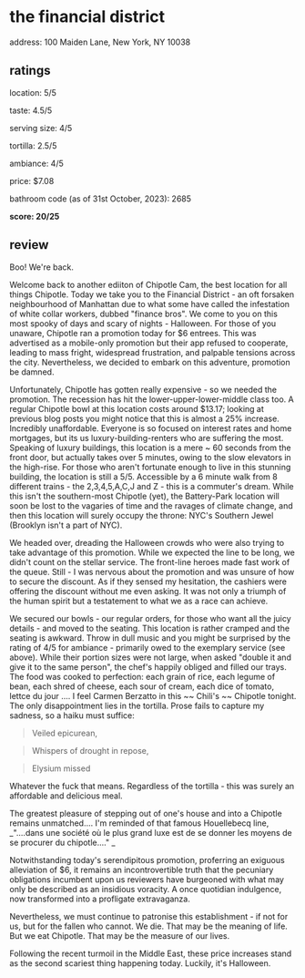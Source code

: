 # the financial district

address: 100 Maiden Lane, New York, NY 10038

## ratings
location: 5/5

taste: 4.5/5

serving size: 4/5

tortilla: 2.5/5

ambiance: 4/5

price: $7.08

bathroom code (as of 31st October, 2023): 2685

**score: 20/25**


## review

Boo! We're back.

Welcome back to another ediiton of Chipotle Cam, the best location for all things Chipotle. Today we take you to the Financial District - an oft forsaken neighbourhood of Manhattan due to what some have called the infestation of white collar workers, dubbed "finance bros". We come to you on this most spooky of days and scary of nights - Halloween. For those of you unaware, Chipotle ran a promotion today for $6 entrees. This was advertised as a mobile-only promotion but their app refused to cooperate, leading to mass fright, widespread frustration, and palpable tensions across the city. Nevertheless, we decided to embark on this adventure, promotion be damned. 

Unfortunately, Chipotle has gotten really expensive - so we needed the promotion. The recession has hit the lower-upper-lower-middle class too. A regular Chipotle bowl at this location costs around $13.17; looking at previous blog posts you might notice that this is almost a 25% increase. Incredibly unaffordable. Everyone is so focused on interest rates and home mortgages, but its us luxury-building-renters who are suffering the most. Speaking of luxury buildings, this location is a mere ~ 60 seconds from the front door, but actually takes over 5 minutes, owing to the slow elevators in the high-rise. For those who aren't fortunate enough to live in this stunning building, the location is still a 5/5. Accessible by a 6 minute walk from 8 different trains - the 2,3,4,5,A,C,J and Z - this is a commuter's dream. While this isn't the southern-most Chipotle (yet), the Battery-Park location will soon be lost to the vagaries of time and the ravages of climate change, and then this location will surely occupy the throne: NYC's Southern Jewel (Brooklyn isn't a part of NYC). 

We headed over, dreading the Halloween crowds who were also trying to take advantage of this promotion. While we expected the line to be long, we didn't count on the stellar service. The front-line heroes made fast work of the queue. Still - I was nervous about the promotion and was unsure of how to secure the discount. As if they sensed my hesitation, the cashiers were offering the discount without me even asking. It was not only a triumph of the human spirit but a testatement to what we as a race can achieve. 

We secured our bowls - our regular orders, for those who want all the juicy details - and moved to the seating. This location is rather cramped and the seating is awkward. Throw in dull music and you might be surprised by the rating of 4/5 for ambiance - primarily owed to the exemplary service (see above). While their portion sizes were not large, when asked "double it and give it to the same person", the chef's happily obliged and filled our trays. The food was cooked to perfection: each grain of rice, each legume of bean, each shred of cheese, each sour of cream, each dice of tomato, lettce du jour .... I feel Carmen Berzatto in this ~~ Chili's ~~ Chipotle tonight. The only disappointment lies in the tortilla. Prose fails to capture my sadness, so a haiku must suffice:

> Veiled epicurean,

> Whispers of drought in repose,

> Elysium missed

Whatever the fuck that means. Regardless of the tortilla - this was surely an affordable and delicious meal. 

The greatest pleasure of stepping out of one's house and into a Chipotle remains unmatched.... I'm reminded of that famous Houellebecq line, _"....dans une société où le plus grand luxe est de se donner les moyens de se procurer du chipotle...." _ 

Notwithstanding today's serendipitous promotion, proferring an exiguous alleviation of $6, it remains an incontrovertible truth that the pecuniary obligations incumbent upon us reviewers have burgeoned with what may only be described as an insidious voracity. A once quotidian indulgence, now transformed into a profligate extravaganza. 

Nevertheless, we must continue to patronise this establishment - if not for us, but for the fallen who cannot. 
We die. That may be the meaning of life. But we eat Chipotle. That may be the measure of our lives. 

Following the recent turmoil in the Middle East, these price increases stand as the second scariest thing happening today. Luckily, it's Halloween. 
